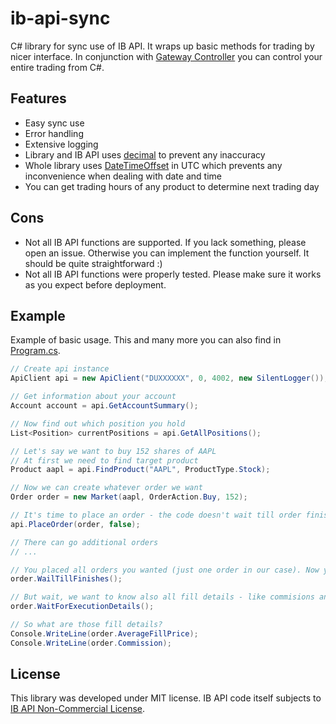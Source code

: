 # ib-api-sync
C# library for sync use of IB API. It wraps up basic methods for trading by nicer interface. In conjunction with [Gateway Controller](https://github.com/mastercs999/gateway-controller) you can control your entire trading from C#.

## Features
* Easy sync use
* Error handling
* Extensive logging
* Library and IB API uses [decimal](https://docs.microsoft.com/en-us/dotnet/csharp/language-reference/keywords/decimal) to prevent any inaccuracy
* Whole library uses [DateTimeOffset](https://docs.microsoft.com/en-us/dotnet/standard/datetime/choosing-between-datetime) in UTC which prevents any inconvenience when dealing with date and time
* You can get trading hours of any product to determine next trading day

## Cons
* Not all IB API functions are supported. If you lack something, please open an issue. Otherwise you can implement the function yourself. It should be quite straightforward :)
* Not all IB API functions were properly tested. Please make sure it works as you expect before deployment.

## Example
Example of basic usage. This and many more you can also find in [Program.cs](src/ExampleCli/Program.cs).
```csharp
// Create api instance
ApiClient api = new ApiClient("DUXXXXXX", 0, 4002, new SilentLogger());

// Get information about your account
Account account = api.GetAccountSummary();

// Now find out which position you hold
List<Position> currentPositions = api.GetAllPositions();

// Let's say we want to buy 152 shares of AAPL
// At first we need to find target product
Product aapl = api.FindProduct("AAPL", ProductType.Stock);

// Now we can create whatever order we want
Order order = new Market(aapl, OrderAction.Buy, 152);

// It's time to place an order - the code doesn't wait till order finishes because of the second parameter.
api.PlaceOrder(order, false);

// There can go additional orders
// ...

// You placed all orders you wanted (just one order in our case). Now you want to wait till they finish.
order.WailTillFinishes();

// But wait, we want to know also all fill details - like commisions and fill price. So instead you may want to call this method:
order.WaitForExecutionDetails();

// So what are those fill details?
Console.WriteLine(order.AverageFillPrice);
Console.WriteLine(order.Commission);
```

## License
This library was developed under MIT license. IB API code itself subjects to [IB API Non-Commercial License](http://interactivebrokers.github.io/).

